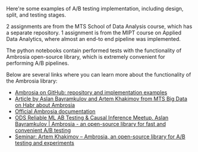 Here're some examples of A/B testing implementation, including design, split, and testing stages.

2 assignments are from the MTS School of Data Analysis course, which has a separate repository.
1 assignment is from the MIPT course on Applied Data Analytics, where almost an end-to end pipeline was implemented.

The python notebooks contain performed tests with the functionality of Ambrosia open-source library, which is extremely convenient for performing A/B pipelines.

Below are several links where you can learn more about the functionality of the Ambrosia library:

- [Ambrosia on GitHub: repository and implementation examples](https://github.com/MobileTeleSystems/Ambrosia)
- [Article by Aslan Bayramkulov and Artem Khakimov from MTS Big Data on Habr about Ambrosia](https://habr.com/ru/companies/ru_mts/articles/700992/)
- [Official Ambrosia documentation](https://ambrosia.readthedocs.io/en/latest/)
- [ODS Reliable ML AB Testing & Causal Inference Meetup. Aslan Bayramkulov | Ambrosia - an open-source library for fast and convenient A/B testing](https://youtu.be/W8u-4zt1RSM?si=syqpM_6fUTbSvSp9)
- [Seminar: Artem Khakimov – Ambrosia, an open-source library for A/B testing and experiments](https://www.youtube.com/watch?v=nFIeouvE2gk&ab_channel=NoML)

